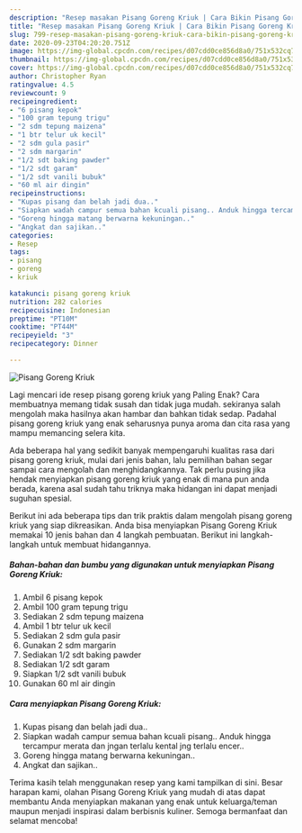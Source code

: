 ```yaml
---
description: "Resep masakan Pisang Goreng Kriuk | Cara Bikin Pisang Goreng Kriuk Yang Menggugah Selera"
title: "Resep masakan Pisang Goreng Kriuk | Cara Bikin Pisang Goreng Kriuk Yang Menggugah Selera"
slug: 799-resep-masakan-pisang-goreng-kriuk-cara-bikin-pisang-goreng-kriuk-yang-menggugah-selera
date: 2020-09-23T04:20:20.751Z
image: https://img-global.cpcdn.com/recipes/d07cdd0ce856d8a0/751x532cq70/pisang-goreng-kriuk-foto-resep-utama.jpg
thumbnail: https://img-global.cpcdn.com/recipes/d07cdd0ce856d8a0/751x532cq70/pisang-goreng-kriuk-foto-resep-utama.jpg
cover: https://img-global.cpcdn.com/recipes/d07cdd0ce856d8a0/751x532cq70/pisang-goreng-kriuk-foto-resep-utama.jpg
author: Christopher Ryan
ratingvalue: 4.5
reviewcount: 9
recipeingredient:
- "6 pisang kepok"
- "100 gram tepung trigu"
- "2 sdm tepung maizena"
- "1 btr telur uk kecil"
- "2 sdm gula pasir"
- "2 sdm margarin"
- "1/2 sdt baking pawder"
- "1/2 sdt garam"
- "1/2 sdt vanili bubuk"
- "60 ml air dingin"
recipeinstructions:
- "Kupas pisang dan belah jadi dua.."
- "Siapkan wadah campur semua bahan kcuali pisang.. Anduk hingga tercampur merata dan jngan terlalu kental jng terlalu encer.."
- "Goreng hingga matang berwarna kekuningan.."
- "Angkat dan sajikan.."
categories:
- Resep
tags:
- pisang
- goreng
- kriuk

katakunci: pisang goreng kriuk 
nutrition: 282 calories
recipecuisine: Indonesian
preptime: "PT10M"
cooktime: "PT44M"
recipeyield: "3"
recipecategory: Dinner

---
```



![Pisang Goreng Kriuk](https://img-global.cpcdn.com/recipes/d07cdd0ce856d8a0/751x532cq70/pisang-goreng-kriuk-foto-resep-utama.jpg)

Lagi mencari ide resep pisang goreng kriuk yang Paling Enak? Cara membuatnya memang tidak susah dan tidak juga mudah. sekiranya salah mengolah maka hasilnya akan hambar dan bahkan tidak sedap. Padahal pisang goreng kriuk yang enak seharusnya punya aroma dan cita rasa yang mampu memancing selera kita.



Ada beberapa hal yang sedikit banyak mempengaruhi kualitas rasa dari pisang goreng kriuk, mulai dari jenis bahan, lalu pemilihan bahan segar sampai cara mengolah dan menghidangkannya. Tak perlu pusing jika hendak menyiapkan pisang goreng kriuk yang enak di mana pun anda berada, karena asal sudah tahu triknya maka hidangan ini dapat menjadi suguhan spesial.


Berikut ini ada beberapa tips dan trik praktis dalam mengolah pisang goreng kriuk yang siap dikreasikan. Anda bisa menyiapkan Pisang Goreng Kriuk memakai 10 jenis bahan dan 4 langkah pembuatan. Berikut ini langkah-langkah untuk membuat hidangannya.

<!--inarticleads1-->

##### Bahan-bahan dan bumbu yang digunakan untuk menyiapkan Pisang Goreng Kriuk:

1. Ambil 6 pisang kepok
1. Ambil 100 gram tepung trigu
1. Sediakan 2 sdm tepung maizena
1. Ambil 1 btr telur uk kecil
1. Sediakan 2 sdm gula pasir
1. Gunakan 2 sdm margarin
1. Sediakan 1/2 sdt baking pawder
1. Sediakan 1/2 sdt garam
1. Siapkan 1/2 sdt vanili bubuk
1. Gunakan 60 ml air dingin




<!--inarticleads2-->

##### Cara menyiapkan Pisang Goreng Kriuk:

1. Kupas pisang dan belah jadi dua..
1. Siapkan wadah campur semua bahan kcuali pisang.. Anduk hingga tercampur merata dan jngan terlalu kental jng terlalu encer..
1. Goreng hingga matang berwarna kekuningan..
1. Angkat dan sajikan..




Terima kasih telah menggunakan resep yang kami tampilkan di sini. Besar harapan kami, olahan Pisang Goreng Kriuk yang mudah di atas dapat membantu Anda menyiapkan makanan yang enak untuk keluarga/teman maupun menjadi inspirasi dalam berbisnis kuliner. Semoga bermanfaat dan selamat mencoba!
